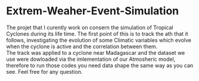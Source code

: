 # Extrem-Weaher-Event-Simulation
The projet that I curently work on consern the simulation of Tropical Cyclones during its life time. The first point of this is to track the ath that it follows, investigating the evolution of some Climatic variables which evolve when the cyclone is active and the correlation between them.   
The track was applied to a cyclone near Madagascar and the dataset we use were dowloaded via the imlementation of our Atmosheric model, therefore to run those codes you need data shape the same way as you can see. Feel free for any question.
